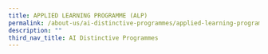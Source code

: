 ```yaml
---
title: APPLIED LEARNING PROGRAMME (ALP)
permalink: /about-us/ai-distinctive-programmes/applied-learning-programme-alp
description: ""
third_nav_title: AI Distinctive Programmes
---
```

